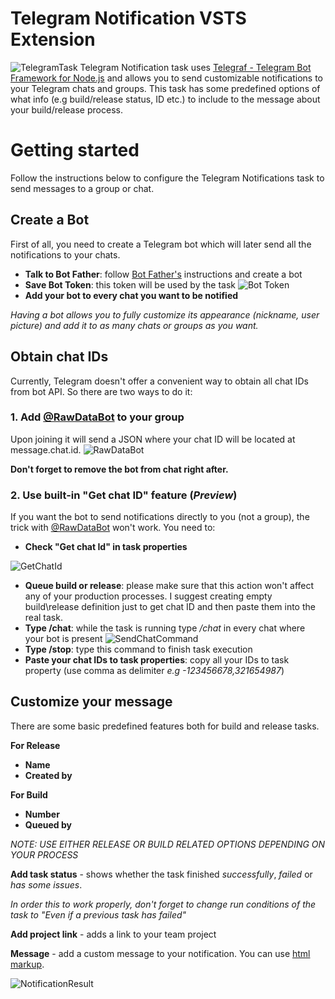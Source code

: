 
# Telegram Notification VSTS Extension
![TelegramTask](https://raw.githubusercontent.com/JackB1ack/telegram-notification/master/Screenshots/main.PNG)
Telegram Notification task uses [Telegraf - Telegram Bot Framework for Node.js](https://github.com/telegraf/telegraf) and allows you to send customizable notifications to your Telegram chats and groups.
This task has some predefined options of what info (e.g build/release status, ID etc.) to include to the message about your build/release process.

# Getting started
Follow the instructions below to configure the Telegram Notifications task to send messages to a group or chat.

## Create a Bot
First of all, you need to create a Telegram bot which will later send all the notifications to your chats.

* **Talk to Bot Father**: follow [Bot Father's](https://core.telegram.org/bots#6-botfather) instructions and create a bot
* **Save Bot Token**: this token will be used by the task
![Bot Token](https://raw.githubusercontent.com/JackB1ack/telegram-notification/master/Screenshots/botfather.PNG)
* **Add your bot to every chat you want to be notified**

*Having a bot allows you to fully customize its appearance (nickname, user picture) and add it to as many chats or groups as you want.*

## Obtain chat IDs
Currently, Telegram doesn't offer a convenient way to obtain all chat IDs from bot API. 
So there are two ways to do it:

### 1. Add  [@RawDataBot](https://t.me/RawDataBot) to your group

Upon joining it will send a JSON where your chat ID will be located at message.chat.id.
![RawDataBot](https://raw.githubusercontent.com/JackB1ack/telegram-notification/master/Screenshots/rawdatabot.PNG)

**Don't forget to remove the bot from chat right after.**

### 2. Use built-in "Get chat ID" feature (*Preview*)

If you want the bot to send notifications directly to you (not a group), the trick with [@RawDataBot](https://t.me/RawDataBot) won't work. You need to:

* **Check "Get chat Id" in task properties**

![GetChatId](https://raw.githubusercontent.com/JackB1ack/telegram-notification/master/Screenshots/getchatid.PNG)

* **Queue build or release**: please make sure that this action won't affect any of your production processes. I suggest creating empty build\release definition just to get chat ID and then paste them into the real task.
* **Type /chat**: while the task is running type */chat* in every chat where your bot is present
![SendChatCommand](https://raw.githubusercontent.com/JackB1ack/telegram-notification/master/Screenshots/chatId.PNG)
* **Type /stop**: type this command to finish task execution
* **Paste your chat IDs to task properties**: copy all your IDs to task property (use comma as delimiter *e.g -123456678,321654987*)

## Customize your message

There are some basic predefined features both for build and release tasks.

**For Release**

* **Name** 
* **Created by**

**For Build**

* **Number**
* **Queued by**

*NOTE: USE EITHER RELEASE OR BUILD RELATED OPTIONS DEPENDING ON YOUR PROCESS*

**Add task status** - shows whether the task finished *successfully*, *failed* or *has some issues*.

*In order this to work properly, don't forget to change run conditions of the task to "Even if a previous task has failed"*

**Add project link** - adds a link to your team project 

**Message** - add a custom message to your notification. You can use [html markup](https://core.telegram.org/bots/api#html-style).

![NotificationResult](https://raw.githubusercontent.com/JackB1ack/telegram-notification/master/Screenshots/notification.PNG)